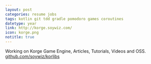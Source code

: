 ```yaml
---
layout: post
categories: resume jobs
tags: kotlin git tdd gradle pomodoro games coroutines
datetype: year
link: http://korge.soywiz.com/
icon: korge.png
notitle: true
---
```


Working on Korge Game Engine, Articles, Tutorials, Videos and OSS.  [github.com/soywiz/korlibs](http://github.com/soywiz/korlibs)
